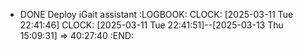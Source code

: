 - DONE Deploy iGait assistant
  :LOGBOOK:
  CLOCK: [2025-03-11 Tue 22:41:46]
  CLOCK: [2025-03-11 Tue 22:41:51]--[2025-03-13 Thu 15:09:31] =>  40:27:40
  :END: